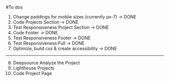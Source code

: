 #To dos
1. Change paddings for mobile sizes (currently px-7) -> DONE
2. Code Projects Section -> DONE
3. Test Responsiveness Project Section -> DONE
4. Code Footer -> DONE
5. Test Responsiveness Footer -> DONE
6. Test Responsiveness Full -> DONE 
7. Optimize, build css & create accessibility -> DONE 
-----
8. Deepsource Analyze the Project 
9. Lighthouse Projects
10. Code Project Page
